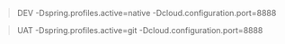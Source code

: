 > DEV
-Dspring.profiles.active=native
-Dcloud.configuration.port=8888

> UAT
-Dspring.profiles.active=git
-Dcloud.configuration.port=8888